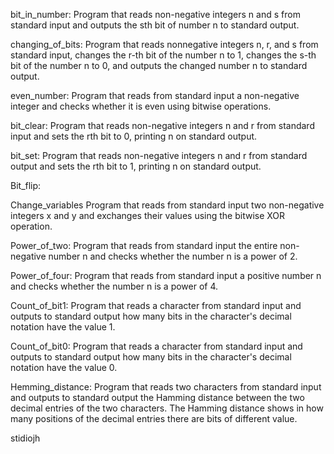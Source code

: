 bit_in_number:
Program that reads non-negative integers n and s from standard input and outputs the sth bit of number n to standard output.

changing_of_bits:
Program that reads nonnegative integers n, r, and s from standard input, changes the r-th bit of the number n to 1, changes the s-th bit of the number n to 0, and outputs the changed number n to standard output.

even_number:
Program that reads from standard input a non-negative integer and checks whether it is even using bitwise operations.

bit_clear:
Program that reads non-negative integers n and r from standard input and sets the rth bit to 0, printing n on standard output.

bit_set:
Program that reads non-negative integers n and r from standard output and sets the rth bit to 1, printing n on standard output.

Bit_flip:

Change_variables
Program that reads from standard input two non-negative integers x and y and exchanges their values ​​using the bitwise XOR operation.

Power_of_two:
Program that reads from standard input the entire non-negative number n and checks whether the number n is a power of 2.

Power_of_four:
Program that reads from standard input a positive number n and checks whether the number n is a power of 4.

Count_of_bit1:
Program that reads a character from standard input and outputs to standard output how many bits in the character's decimal notation have the value 1.

Count_of_bit0:
Program that reads a character from standard input and outputs to standard output how many bits in the character's decimal notation have the value 0.

Hemming_distance:
Program that reads two characters from standard input and outputs to standard output the Hamming distance between the two decimal entries of the two characters. The Hamming distance shows in how many positions of the decimal entries there are bits of different value.

stidiojh
